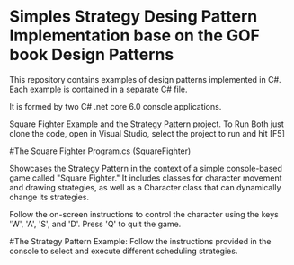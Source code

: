 
# Simples Strategy Desing Pattern Implementation base on the GOF book Design Patterns

This repository contains examples of design patterns implemented in C#. Each example is contained in a separate C# file. 

It is formed by two C# .net core 6.0 console applications.

Square Fighter Example and the Strategy Pattern project.
To Run Both just clone the code, open in Visual Studio, select the project to run and hit
[F5]

#The Square Fighter Program.cs (SquareFighter)

Showcases the Strategy Pattern in the context of a simple console-based game called "Square Fighter." It includes classes for character movement and drawing strategies, as well as a Character class that can dynamically change its strategies.

Follow the on-screen instructions to control the character using the keys 'W', 'A', 'S', and 'D'. Press 'Q' to quit the game.

#The Strategy Pattern Example:
Follow the instructions provided in the console to select and execute different scheduling strategies.




